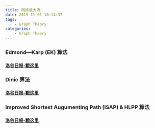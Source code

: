 ```yaml
---
title: 网络最大流
date: 2019-11-01 10:14:37
tags:
    - Graph Theory
categories: 
    - Graph Theory
---
```


### Edmond—Karp (EK) 算法
#### [洛谷日报-戳这里](https://www.luogu.org/blog/ONE-PIECE/wang-lao-liu-di-zong-jie)

### Dinic 算法
#### [洛谷日报-戳这里](https://www.luogu.org/blog/ONE-PIECE/wang-lao-liu-jiang-xie-zhi-dinic)

### Improved Shortest Augumenting Path (ISAP) & HLPP 算法
#### [洛谷日报-戳这里](https://www.luogu.org/blog/ONE-PIECE/jiu-ji-di-zui-tai-liu-suan-fa-isap-yu-hlpp)
